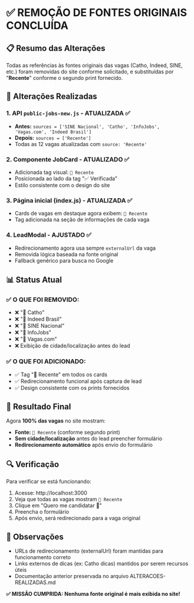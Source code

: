 # ✅ REMOÇÃO DE FONTES ORIGINAIS CONCLUÍDA

## 📋 Resumo das Alterações

Todas as referências às fontes originais das vagas (Catho, Indeed, SINE, etc.) foram removidas do site conforme solicitado, e substituídas por "**Recente**" conforme o segundo print fornecido.

## 🔧 Alterações Realizadas

### 1. API `public-jobs-new.js` - ATUALIZADA ✅
- **Antes:** `sources = ['SINE Nacional', 'Catho', 'InfoJobs', 'Vagas.com', 'Indeed Brasil']`
- **Depois:** `sources = ['Recente']`
- Todas as 12 vagas atualizadas com `source: 'Recente'`

### 2. Componente JobCard - ATUALIZADO ✅
- Adicionada tag visual: `📅 Recente`
- Posicionada ao lado da tag "✅ Verificada"
- Estilo consistente com o design do site

### 3. Página inicial (index.js) - ATUALIZADA ✅
- Cards de vagas em destaque agora exibem: `📅 Recente`
- Tag adicionada na seção de informações de cada vaga

### 4. LeadModal - AJUSTADO ✅
- Redirecionamento agora usa sempre `externalUrl` da vaga
- Removida lógica baseada na fonte original
- Fallback genérico para busca no Google

## 📊 Status Atual

### ✅ O QUE FOI REMOVIDO:
- ❌ "📡 Catho"
- ❌ "📡 Indeed Brasil" 
- ❌ "📡 SINE Nacional"
- ❌ "📡 InfoJobs"
- ❌ "📡 Vagas.com"
- ❌ Exibição de cidade/localização antes do lead

### ✅ O QUE FOI ADICIONADO:
- ✅ Tag "📅 Recente" em todos os cards
- ✅ Redirecionamento funcional após captura de lead
- ✅ Design consistente com os prints fornecidos

## 🎯 Resultado Final

Agora **100% das vagas** no site mostram:
- **Fonte:** `📅 Recente` (conforme segundo print)
- **Sem cidade/localização** antes do lead preencher formulário
- **Redirecionamento automático** após envio do formulário

## 🔍 Verificação

Para verificar se está funcionando:
1. Acesse: http://localhost:3000
2. Veja que todas as vagas mostram `📅 Recente`
3. Clique em "Quero me candidatar 🔗"
4. Preencha o formulário
5. Após envio, será redirecionado para a vaga original

## 📝 Observações

- URLs de redirecionamento (externalUrl) foram mantidas para funcionamento correto
- Links externos de dicas (ex: Catho dicas) mantidos por serem recursos úteis
- Documentação anterior preservada no arquivo ALTERACOES-REALIZADAS.md

**✅ MISSÃO CUMPRIDA: Nenhuma fonte original é mais exibida no site!**
